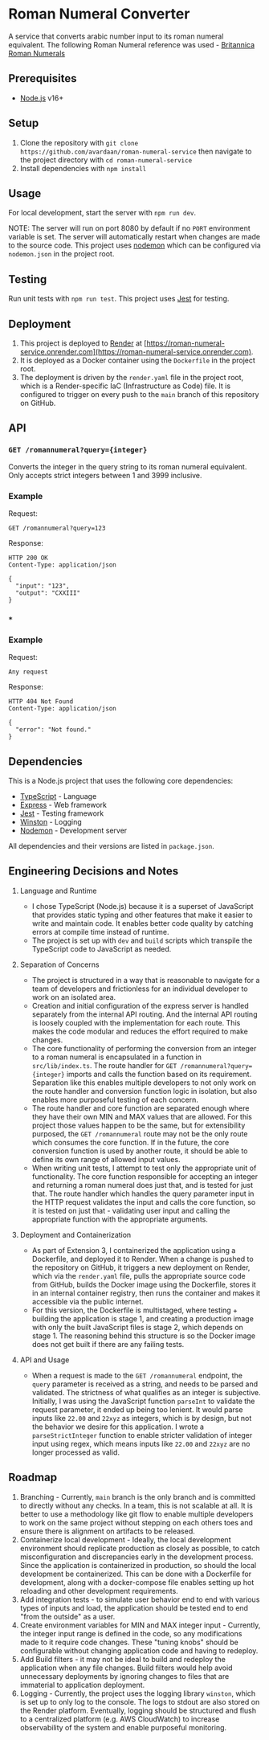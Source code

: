 # Roman Numeral Converter

A service that converts arabic number input to its roman numeral equivalent. The following Roman Numeral reference was used - [Britannica Roman Numerals](https://www.britannica.com/topic/Roman-numeral)

## Prerequisites

- [Node.js](https://nodejs.org/en/download/) v16+

## Setup

1. Clone the repository with `git clone https://github.com/avardaan/roman-numeral-service` then navigate to the project directory with `cd roman-numeral-service`
2. Install dependencies with `npm install`

## Usage

For local development, start the server with `npm run dev`.

NOTE: The server will run on port 8080 by default if no `PORT` environment variable is set. The server will automatically restart when changes are made to the source code. This project uses [nodemon](https://www.npmjs.com/package/nodemon) which can be configured via `nodemon.json` in the project root.

## Testing

Run unit tests with `npm run test`. This project uses [Jest](https://jestjs.io/) for testing.

## Deployment

1. This project is deployed to [Render](https://render.com/) at [https://roman-numeral-service.onrender.com](https://roman-numeral-service.onrender.com).
2. It is deployed as a Docker container using the `Dockerfile` in the project root.
3. The deployment is driven by the `render.yaml` file in the project root, which is a Render-specific IaC (Infrastructure as Code) file. It is configured to trigger on every push to the `main` branch of this repository on GitHub.

## API

### `GET /romannumeral?query={integer}`

Converts the integer in the query string to its roman numeral equivalent. Only accepts strict integers between 1 and 3999 inclusive.

### Example

Request:

```
GET /romannumeral?query=123
```

Response:

```
HTTP 200 OK
Content-Type: application/json

{
  "input": "123",
  "output": "CXXIII"
}
```

### `*`

### Example

Request:

```
Any request
```

Response:

```
HTTP 404 Not Found
Content-Type: application/json

{
  "error": "Not found."
}
```

## Dependencies

This is a Node.js project that uses the following core dependencies:

- [TypeScript](https://www.typescriptlang.org/) - Language
- [Express](https://expressjs.com/) - Web framework
- [Jest](https://jestjs.io/) - Testing framework
- [Winston](https://www.npmjs.com/package/winston) - Logging
- [Nodemon](https://www.npmjs.com/package/nodemon) - Development server

All dependencies and their versions are listed in `package.json`.

## Engineering Decisions and Notes

1. Language and Runtime

   - I chose TypeScript (Node.js) because it is a superset of JavaScript that provides static typing and other features that make it easier to write and maintain code. It enables better code quality by catching errors at compile time instead of runtime.
   - The project is set up with `dev` and `build` scripts which transpile the TypeScript code to JavaScript as needed.

2. Separation of Concerns

   - The project is structured in a way that is reasonable to navigate for a team of developers and frictionless for an individual developer to work on an isolated area.
   - Creation and initial configuration of the express server is handled separately from the internal API routing. And the internal API routing is loosely coupled with the implementation for each route. This makes the code modular and reduces the effort required to make changes.
   - The core functionality of performing the conversion from an integer to a roman numeral is encapsulated in a function in `src/lib/index.ts`. The route handler for `GET /romannumeral?query={integer}` imports and calls the function based on its requirement. Separation like this enables multiple developers to not only work on the route handler and conversion function logic in isolation, but also enables more purposeful testing of each concern.
   - The route handler and core function are separated enough where they have their own MIN and MAX values that are allowed. For this project those values happen to be the same, but for extensibility purposed, the `GET /romannumeral` route may not be the only route which consumes the core function. If in the future, the core conversion function is used by another route, it should be able to define its own range of allowed input values.
   - When writing unit tests, I attempt to test only the appropriate unit of functionality. The core function responsible for accepting an integer and returning a roman numeral does just that, and is tested for just that. The route handler which handles the query parameter input in the HTTP request validates the input and calls the core function, so it is tested on just that - validating user input and calling the appropriate function with the appropriate arguments.

3. Deployment and Containerization

   - As part of Extension 3, I containerized the application using a Dockerfile, and deployed it to Render. When a change is pushed to the repository on GitHub, it triggers a new deployment on Render, which via the `render.yaml` file, pulls the appropriate source code from GitHub, builds the Docker image using the Dockerfile, stores it in an internal container registry, then runs the container and makes it accessible via the public internet.
   - For this version, the Dockerfile is multistaged, where testing + building the application is stage 1, and creating a production image with only the built JavaScript files is stage 2, which depends on stage 1. The reasoning behind this structure is so the Docker image does not get built if there are any failing tests.

4. API and Usage
   - When a request is made to the `GET /romannumeral` endpoint, the `query` parameter is received as a string, and needs to be parsed and validated. The strictness of what qualifies as an integer is subjective. Initially, I was using the JavaScript function `parseInt` to validate the request parameter, it ended up being too lenient. It would parse inputs like `22.00` and `22xyz` as integers, which is by design, but not the behavior we desire for this application. I wrote a `parseStrictInteger` function to enable stricter validation of integer input using regex, which means inputs like `22.00` and `22xyz` are no longer processed as valid.

## Roadmap

1. Branching - Currently, `main` branch is the only branch and is committed to directly without any checks. In a team, this is not scalable at all. It is better to use a methodology like git flow to enable multiple developers to work on the same project without stepping on each others toes and ensure there is alignment on artifacts to be released.
2. Containerize local development - Ideally, the local development environment should replicate production as closely as possible, to catch misconfiguration and discrepancies early in the development process. Since the application is containerized in production, so should the local development be containerized. This can be done with a Dockerfile for development, along with a docker-compose file enables setting up hot reloading and other development requirements.
3. Add integration tests - to simulate user behavior end to end with various types of inputs and load, the application should be tested end to end "from the outside" as a user.
4. Create environment variables for MIN and MAX integer input - Currently, the integer input range is defined in the code, so any modifications made to it require code changes. These "tuning knobs" should be configurable without changing application code and having to redeploy.
5. Add Build filters - it may not be ideal to build and redeploy the application when any file changes. Build filters would help avoid unnecessary deployments by ignoring changes to files that are immaterial to application deployment.
6. Logging - Currently, the project uses the logging library `winston`, which is set up to only log to the console. The logs to stdout are also stored on the Render platform. Eventually, logging should be structured and flush to a centralized platform (e.g. AWS CloudWatch) to increase observability of the system and enable purposeful monitoring.

